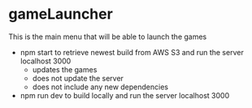 # gameLauncher

This is the main menu that will be able to launch the games

* npm start to retrieve newest build from AWS S3 and run the server localhost 3000
  * updates the games
  * does not update the server
  * does not include any new dependencies
* npm run dev to build locally and run the server localhost 3000
